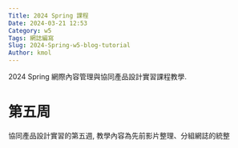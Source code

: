 ```yaml
---
Title: 2024 Spring 課程
Date: 2024-03-21 12:53
Category: w5
Tags: 網誌編寫
Slug: 2024-Spring-w5-blog-tutorial
Author: kmol
---
```


2024 Spring 網際內容管理與協同產品設計實習課程教學.

<!-- PELICAN_END_SUMMARY -->

# 第五周
協同產品設計實習的第五週, 教學內容為先前影片整理、分組網誌的統整